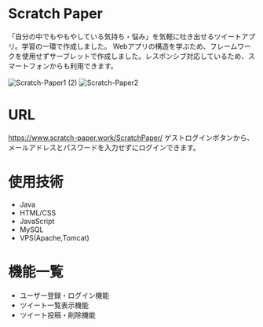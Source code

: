 # Scratch Paper
 
「自分の中でもやもやしている気持ち・悩み」を気軽に吐き出せるツイートアプリ。学習の一環で作成しました。
Webアプリの構造を学ぶため、フレームワークを使用せずサーブレットで作成しました。レスポンシブ対応しているため、スマートフォンからも利用できます。
 
![Scratch-Paper1 (2)](https://user-images.githubusercontent.com/68217595/110087614-370d6f00-7dd7-11eb-80d5-5b14ad2596c7.jpg)
![Scratch-Paper2](https://user-images.githubusercontent.com/68217595/110087851-86539f80-7dd7-11eb-9389-d772e4d82132.jpg)
　
 # URL
 
 https://www.scratch-paper.work/ScratchPaper/
 ゲストログインボタンから、メールアドレスとパスワードを入力せずにログインできます。
 
 # 使用技術
  
 - Java
 - HTML/CSS
 - JavaScript
 - MySQL
 - VPS(Apache,Tomcat)

# 機能一覧
 
- ユーザー登録・ログイン機能
- ツイート一覧表示機能
- ツイート投稿・削除機能
